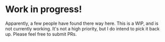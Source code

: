 # Work in progress!

Apparently, a few people have found there way here. 
This is a WIP, and is not currently working. It's not a high priority, but I do intend to pick it back up. 
Please feel free to submit PRs.
